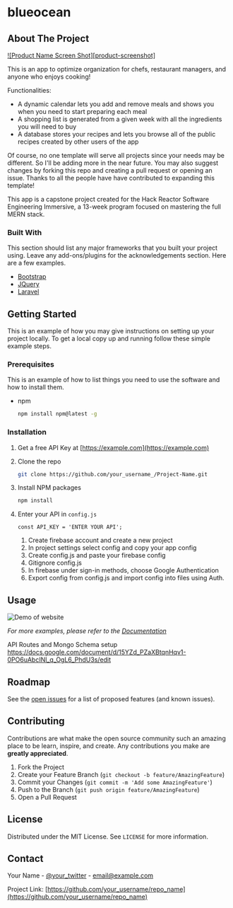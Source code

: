 # blueocean

<!-- ABOUT THE PROJECT -->
## About The Project

[![Product Name Screen Shot][product-screenshot]](https://example.com)

This is an app to optimize organization for chefs, restaurant managers, and anyone who enjoys cooking!

Functionalities:
* A dynamic calendar lets you add and remove meals and shows you when you need to start preparing each meal
* A shopping list is generated from a given week with all the ingredients you will need to buy
* A database stores your recipes and lets you browse all of the public recipes created by other users of the app

Of course, no one template will serve all projects since your needs may be different. So I'll be adding more in the near future. You may also suggest changes by forking this repo and creating a pull request or opening an issue. Thanks to all the people have have contributed to expanding this template!

This app is a capstone project created for the Hack Reactor Software Engineering Immersive, a 13-week program focused on mastering the full MERN stack.

### Built With

This section should list any major frameworks that you built your project using. Leave any add-ons/plugins for the acknowledgements section. Here are a few examples.
* [Bootstrap](https://getbootstrap.com)
* [JQuery](https://jquery.com)
* [Laravel](https://laravel.com)



<!-- GETTING STARTED -->
## Getting Started

This is an example of how you may give instructions on setting up your project locally.
To get a local copy up and running follow these simple example steps.

### Prerequisites

This is an example of how to list things you need to use the software and how to install them.
* npm
  ```sh
  npm install npm@latest -g
  ```

### Installation

1. Get a free API Key at [https://example.com](https://example.com)
2. Clone the repo
   ```sh
   git clone https://github.com/your_username_/Project-Name.git
   ```
3. Install NPM packages
   ```sh
   npm install
   ```
4. Enter your API in `config.js`
   ```JS
   const API_KEY = 'ENTER YOUR API';
   ```

   <!-- Firebae Setup -->
   1. Create firebase account and create a new project
   2. In project settings select config and copy your app config
   3. Create config.js and paste your firebase config
   4. Gitignore config.js
   5. In firebase under sign-in methods, choose Google Authentication
   6. Export config from config.js and import config into files using Auth.



<!-- USAGE EXAMPLES -->
## Usage

![Demo of website](https://media.giphy.com/media/fnkc4ssvyIpI6FleTU/giphy.gif)


_For more examples, please refer to the [Documentation](https://example.com)_


<!-- API USAGE -->
API Routes and Mongo Schema setup
https://docs.google.com/document/d/15YZd_PZaXBtqnHqv1-0PO6uAbcINl_q_OgL6_PhdU3s/edit
<!-- ROADMAP -->
## Roadmap

See the [open issues](https://github.com/othneildrew/Best-README-Template/issues) for a list of proposed features (and known issues).



<!-- CONTRIBUTING -->
## Contributing

Contributions are what make the open source community such an amazing place to be learn, inspire, and create. Any contributions you make are **greatly appreciated**.

1. Fork the Project
2. Create your Feature Branch (`git checkout -b feature/AmazingFeature`)
3. Commit your Changes (`git commit -m 'Add some AmazingFeature'`)
4. Push to the Branch (`git push origin feature/AmazingFeature`)
5. Open a Pull Request



<!-- LICENSE -->
## License

Distributed under the MIT License. See `LICENSE` for more information.



<!-- CONTACT -->
## Contact

Your Name - [@your_twitter](https://twitter.com/your_username) - email@example.com

Project Link: [https://github.com/your_username/repo_name](https://github.com/your_username/repo_name)
